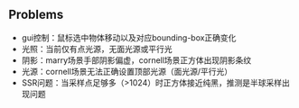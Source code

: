 ## Problems

- gui控制：鼠标选中物体移动以及对应bounding-box正确变化
- 光照：当前仅有点光源，无面光源或平行光
- 阴影：marry场景手部阴影偏虚，cornell场景正方体出现阴影条纹
- 光源：cornell场景无法正确设置顶部光源（面光源/平行光）
- SSR问题：当采样点足够多（>1024）时正方体接近纯黑，推测是半球采样出现问题